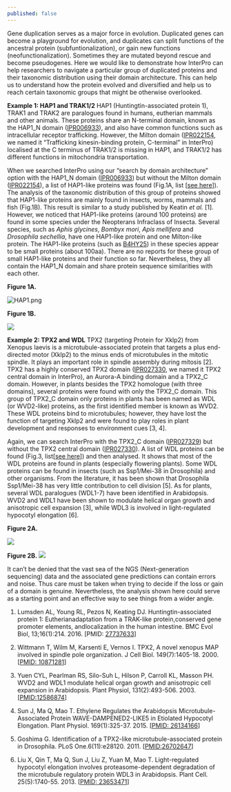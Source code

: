 ```yaml
---
published: false
---
```

Gene duplication serves as a major force in evolution. Duplicated genes can become a playground for evolution, and duplicates can split functions of the ancestral protein (subfuntionalization), or gain new functions (neofunctionalization). Sometimes they are mutated beyond rescue and become pseudogenes. Here we would like to demonstrate how InterPro can help researchers to navigate a particular group of duplicated proteins and their taxonomic distribution using their domain architecture. This can help us to understand how the protein evolved and diversified and help us to reach certain taxonomic groups that might be otherwise overlooked.

**Example 1: HAP1 and TRAK1/2**
HAP1 (Huntingtin-associated protein 1), TRAK1 and TRAK2 are paralogues found in humans, eutherian mammals and other animals. These proteins share an N-terminal domain, known as the HAP1_N domain ([IPR006933](https://www.ebi.ac.uk/interpro/entry/InterPro/IPR006933/)), and also have common functions such as intracellular receptor trafficking. However, the Milton domain ([IPR022154](https://www.ebi.ac.uk/interpro/entry/InterPro/IPR022154/), we named it “Trafficking kinesin-binding protein, C-terminal” in InterPro) localised at the C terminus of TRAK1/2 is missing in HAP1, and TRAK1/2 has different functions in mitochondria transportation. 

When we searched InterPro using our “search by domain architecture” option with the HAP1_N domain ([IPR006933](https://www.ebi.ac.uk/interpro/entry/InterPro/IPR006933/)) but without the Milton domain ([IPR022154](https://www.ebi.ac.uk/interpro/entry/InterPro/IPR022154/)), a list of HAP1-like proteins was found (Fig.1A, list [[see here](https://www.ebi.ac.uk/interpro/protein/UniProt/?ida=dad3c0193ca25258608140deb36cf2bf625bb46c#table)]). The analysis of the taxonomic distribution of this group of proteins showed that HAP1-like proteins are mainly found in insects, worms, mammals and fish (Fig.1B). This result is similar to a study published by Keatin _et al._ [1]. However, we noticed that HAP1-like proteins (around 100 proteins) are found in some species under the Neopterans Infraclass of Insecta. Several species, such as _Aphis glycines_, _Bombyx mori_, _Apis mellifera_ and _Drosophila sechellia_, have one HAP1-like protein and one Milton-like protein. The HAP1-like proteins (such as [B4HY25](https://www.uniprot.org/uniprot/B4HY25)) in these species appear to be small proteins (about 100aa). There are no reports for these group of small HAP1-like proteins and their function so far. Nevertheless, they all contain the HAP1_N 
domain and share protein sequence similarities with each other.

**Figure 1A.**

![HAP1.png]({{site.baseurl}}/assets/media/images/posts/HAP1.png)

**Figure 1B.**

![]({{site.baseurl}}/assets/media/images/posts/HAP1_taxo.png)




**Example 2: TPX2 and WDL**
TPX2 (targeting Protein for Xklp2) from Xenopus laevis is a microtubule-associated protein that targets a plus end-directed motor (Xklp2) to the minus ends of microtubules in the mitotic spindle. It plays an important role in spindle assembly during mitosis [2]. TPX2 has a highly conserved TPX2 domain ([IPR027330](https://www.ebi.ac.uk/interpro/entry/InterPro/IPR027330/), we named it TPX2 central domain in InterPro), an Aurora-A binding domain and a TPX2_C domain. However, in plants besides the TPX2 homologue (with three domains), several proteins were found with only the TPX2_C domain. This group of TPX2_C domain only proteins in plants has been named as WDL (or WVD2-like) proteins, as the first identified member is known as WVD2. These WDL proteins bind to microtubules; however, they have lost the function of targeting Xklp2 and were found to play roles in plant development and responses to environment cues [3, 4]. 


Again, we can search InterPro with the TPX2_C domain ([IPR027329](https://www.ebi.ac.uk/interpro/entry/InterPro/IPR027329/)) but without the TPX2 central domain ([IPR027330](https://www.ebi.ac.uk/interpro/entry/InterPro/IPR027330/)). A list of WDL proteins can be found (Fig.3, list[[see here](https://www.ebi.ac.uk/interpro/protein/UniProt/?ida=c731624b8a3c58f34c496b950f582e075fe8cd0c#table)]) and then analysed. It shows that most of the WDL proteins are found in plants (especially flowering plants). Some WDL proteins can be found in insects (such as Ssp1/Mei-38 in Drosophila) and other organisms. From the literature, it has been shown that Drosophila Ssp1/Mei-38 has very little contribution to cell division [5]. As for plants, several WDL paralogues (WDL1-7) have been identified in Arabidopsis. WVD2 and WDL1 have been shown to modulate helical organ growth and anisotropic cell expansion [3], while WDL3 is involved in light-regulated hypocotyl elongation [6]. 

**Figure 2A.**

![]({{site.baseurl}}/assets/media/images/posts/TPX2.png)

**Figure 2B.**
![]({{site.baseurl}}/assets/media/images/posts/WDL_taxo3.png)

It can’t be denied that the vast sea of the NGS (Next-generation sequencing) data and the associated gene predictions can contain errors and noise. Thus care must be taken when trying to decide if the loss or gain of a domain is genuine. Nevertheless, the analysis shown here could serve as a starting point and an effective way to see things from a wider angle.

1. Lumsden AL, Young RL, Pezos N, Keating DJ. Huntingtin-associated protein 1: Eutherianadaptation from a TRAK-like protein,conserved gene promoter elements, andlocalization in the human intestine. BMC Evol Biol, 13;16(1):214. 2016. [PMID: [27737633](https://pubmed.ncbi.nlm.nih.gov/27737633/)]

2. Wittmann T, Wilm M, Karsenti E, Vernos I. TPX2, A novel xenopus MAP involved in spindle pole organization. J Cell Biol. 149(7):1405-18. 2000.[[PMID: 10871281](https://pubmed.ncbi.nlm.nih.gov/10871281/)]

3. Yuen CYL, Pearlman RS, Silo-Suh L, Hilson P, Carroll KL, Masson PH. WVD2 and WDL1 modulate helical organ growth and anisotropic cell expansion in Arabidopsis. Plant Physiol, 131(2):493-506. 2003. [[PMID:12586874](https://pubmed.ncbi.nlm.nih.gov/12586874/)]

4. Sun J, Ma Q, Mao T. Ethylene Regulates the Arabidopsis Microtubule-Associated Protein WAVE-DAMPENED2-LIKE5 in Etiolated Hypocotyl Elongation. Plant Physiol. 169(1):325-37. 2015. [[PMID: 26134166](https://pubmed.ncbi.nlm.nih.gov/26134166/)]

5. Goshima G. Identification of a TPX2-like microtubule-associated protein in Drosophila. 
PLoS One.6(11):e28120. 2011. [[PMID:26702647](https://pubmed.ncbi.nlm.nih.gov/22140519/)]


6. Liu X, Qin T, Ma Q, Sun J, Liu Z, Yuan M, Mao T. Light-regulated hypocotyl elongation involves proteasome-dependent degradation of the microtubule regulatory protein WDL3 in Arabidopsis. 
Plant Cell. 25(5):1740-55. 2013. [[PMID: 23653471](https://pubmed.ncbi.nlm.nih.gov/23653471/)]

